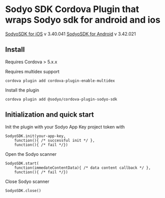 
# Sodyo SDK Cordova Plugin that wraps Sodyo sdk for android and ios

[SodyoSDK for iOS](https://github.com/sodyo-ltd/SodyoSDKPod) v 3.40.041
[SodyoSDK for Android](https://search.maven.org/search?q=a:sodyo-android-sdk) v 3.42.021


## Install
Requires Cordova > 5.x.x

Requires multidex support
```
cordova plugin add cordova-plugin-enable-multidex
```
Install the plugin

    cordova plugin add @sodyo/cordova-plugin-sodyo-sdk

## Initialization and quick start
Init the plugin with your Sodyo App Key project token with
```
SodyoSDK.init(your-app-key,
    function(){ /* successful init */ },
    function(){ /* fail */})
```
Open the Sodyo scanner
```
SodyoSDK.start(
    function(immedateContentData){ /* data content callback */ },
    function(){ /* fail */})
```
Close Sodyo scanner
```
SodyoSDK.close()
```

